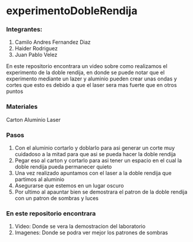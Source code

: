 # experimentoDobleRendija

### Integrantes:
1. Camilo Andres Fernandez Diaz
2. Haider Rodriguez
3. Juan Pablo Velez

En este repositorio encontrara un video sobre como realizamos el experimento de la doble rendija, en donde se puede notar que el experimento mediante un lazer y aluminio pueden crear unas ondas y cortes que esto es debido a que el laser sera mas fuerte que en otros puntos

### Materiales
Carton
Aluminio
Laser

### Pasos
1. Con el aluminio cortarlo y doblarlo para asi generar un corte muy cuidadoso a la mitad para que asi se pueda hacer la doble rendija
2. Pegar eso al carton y cortarlo para asi tener un espacio en el cual la doble rendija pueda permanecer quieto
3. Una vez realizado apuntamos con el laser a la doble rendija que partimos al aluminio
4. Asegurarse que estemos en un lugar oscuro
5. Por ultimo al apauntar bien se demostrara el patron de la doble rendija con un patron de sombras y luces

### En este repositorio encontrara
1. Video: Donde se vera la demostracion del laboratorio
2. Imagenes: Donde se podra ver mejor los patrones de sombras
